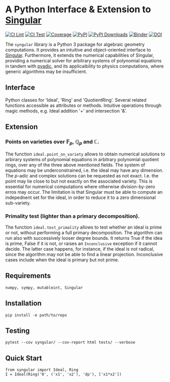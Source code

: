 # A Python Interface \& Extension to [Singular](https://www.singular.uni-kl.de/)

[![CI Lint](https://github.com/GDeLaurentis/syngular/actions/workflows/ci_lint.yml/badge.svg)](https://github.com/GDeLaurentis/syngular/actions/workflows/ci_lint.yml)
[![CI Test](https://github.com/GDeLaurentis/syngular/actions/workflows/ci_test.yml/badge.svg)](https://github.com/GDeLaurentis/syngular/actions/workflows/ci_test.yml)
[![Coverage](https://img.shields.io/badge/Coverage-81%25-greenyellow?labelColor=2a2f35)](https://github.com/GDeLaurentis/syngular/actions)
[![PyPI](https://img.shields.io/pypi/v/syngular.svg?label=PyPI)](https://pypi.org/project/syngular/)
[![PyPI Downloads](https://img.shields.io/pypi/dm/syngular.svg?label=PyPI%20downloads)](https://pypistats.org/packages/syngular)
[![Binder](https://mybinder.org/badge_logo.svg)](https://mybinder.org/v2/gh/GDeLaurentis/syngular/HEAD)
[![DOI](https://zenodo.org/badge/378157462.svg)](https://zenodo.org/doi/10.5281/zenodo.11113680)

The `syngular` library is a Python 3 package for algebraic geometry computations. It provides an intuitive and object-oriented interface to [Singular](https://www.singular.uni-kl.de/). Furthermore, it extends the numerical capabilities of Singular, providing a numerical solver for arbitrary systems of polynomial equations in tandem with [pyadic](https://github.com/GDeLaurentis/pyadic), and its applicaibility to physics computations, where generic algorithms may be insufficient.

## Interface

Python classes for 'Ideal', 'Ring' and 'QuotientRing'. Several related functions accessible as attributes or methods. Intuitive operations through magic methods, e.g. Ideal addition '+' and intersection '&'.

## Extension

### Points on varieties over $\mathbb{F}_p$, $\mathbb{Q}_p$ and $\mathbb{C}$.

The function `ideal.point_on_variety` allows to obtain numerical solutions to arbirary systems of polynomial equations in arbitrary polynomial quotient rings, over any of the three above mentioned fields. The system of equations may be underconstrained, i.e. the ideal may have any dimension. The $p$-adic and complex solutions can be requested as not exact. I.e. the point may lie close to but not exactly on the associated variety. This is essential for numerical computations where otherwise division-by-zero erros may occur. The limitation is that Singular must be able to compute an indepednent set for the ideal, in order to reduce it to a zero dimensional sub-variety.

### Primality test (lighter than a primary decomposition).

The function `ideal.test_primality` allows to test whether an ideal is prime or not, without performing a full primary decomposition. The algorithm can run also with successively looser degree bounds. It returns True if the idea is prime, False if it is not, or raises an `Inconclusive` exception if it cannot decide. The latter case happens, for instance, if the ideal is not radical, since the algorithm may not be able to find a linear projection. Inconclusive cases include when the ideal is primary but not prime.


## Requirements
```
numpy, sympy, mutableint, Singular
```


## Installation
```
pip install -e path/to/repo
```

## Testing

```
pytest --cov syngular/ --cov-report html tests/ --verbose
```

## Quick Start

```
from syngular import Ideal, Ring
I = Ideal(Ring('0', ('x1', 'x2'), 'dp'), ['x1*x2'])
```
